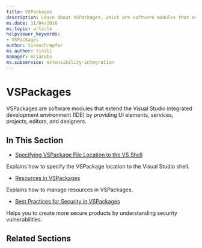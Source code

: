 ```yaml
---
title: VSPackages
description: Learn about VSPackages, which are software modules that extend the Visual Studio IDE by providing UI elements, services, projects, editors, and designers.
ms.date: 11/04/2016
ms.topic: article
helpviewer_keywords:
- VSPackages
author: tinaschrepfer
ms.author: tinali
manager: mijacobs
ms.subservice: extensibility-integration
---
```

# VSPackages

VSPackages are software modules that extend the Visual Studio integrated development environment (IDE) by providing UI elements, services, projects, editors, and designers.

## In This Section
- [Specifying VSPackage File Location to the VS Shell](../../extensibility/internals/specifying-vspackage-file-location-to-the-vs-shell.md)

 Explains how to specify the VSPackage location to the Visual Studio shell.

- [Resources in VSPackages](../../extensibility/internals/resources-in-vspackages.md)

 Explains how to manage resources in VSPackages.

- [Best Practices for Security in VSPackages](../../extensibility/internals/best-practices-for-security-in-vspackages.md)

 Helps you to create more secure products by understanding security vulnerabilities.

## Related Sections
